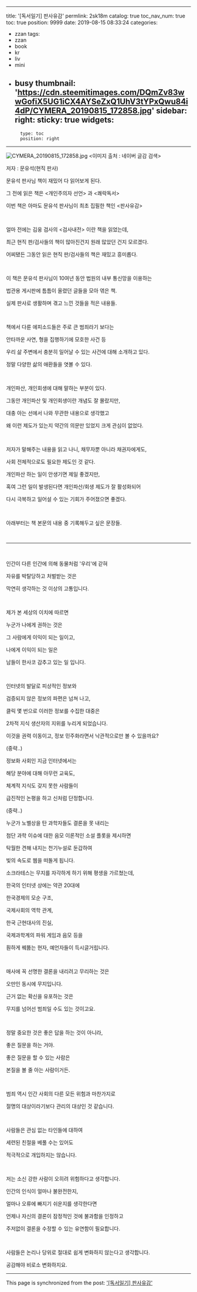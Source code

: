 
---
title: '[독서일기] 판사유감'
permlink: 2sk18m
catalog: true
toc_nav_num: true
toc: true
position: 9999
date: 2019-08-15 08:33:24
categories:
- zzan
tags:
- zzan
- book
- kr
- liv
- mini
- busy
thumbnail: 'https://cdn.steemitimages.com/DQmZv83wwGofiX5UG1iCX4AYSeZxQ1UhV3tYPxQwu84i4dP/CYMERA_20190815_172858.jpg'
sidebar:
    right:
        sticky: true
widgets:
    -
        type: toc
        position: right
---


![CYMERA_20190815_172858.jpg](https://cdn.steemitimages.com/DQmZv83wwGofiX5UG1iCX4AYSeZxQ1UhV3tYPxQwu84i4dP/CYMERA_20190815_172858.jpg)
<이미지 출처 : 네이버 글감 검색>

저자 : 문유석(현직 판사)

문유석 판사님 책이 재밌어 다 읽어보게 된다.

그 전에 읽은 책은 <개인주의자 선언> 과 <쾌락독서>

이번 책은 아마도 문유석 판사님이 최초 집필한 책인 <판사유감>

​

얼마 전에는 김웅 검사의 <검사내전> 이란 책을 읽었는데,

최근 현직 판/검사들의 책이 많아진건지 원래 많았던 건지 모르겠다.

어찌됐든 그동안 읽은 현직 판/검사들의 책은 재밌고 흥미롭다.

​

이 책은 문유석 판사님이 10여년 동안 법원의 내부 통신망을 이용하는 

법관용 게시판에 틈틈이 올렸던 글들을 모아 엮은 책.

실제 판사로 생활하며 겪고 느낀 것들을 적은 내용들.

​

책에서 다룬 에피소드들은 주로 큰 범죄라기 보다는 

안타까운 사연, 형을 집행하기에 모호한 사건 등 

우리 삶 주변에서 충분히 일어날 수 있는 사건에 대해 소개하고 있다.

정말 다양한 삶의 애환들을 엿볼 수 있다.

​

개인파산, 개인회생에 대해 말하는 부분이 있다.

그동안 개인파산 및 개인회생이란 개념도 잘 몰랐지만, 

대충 아는 선에서 나와 무관한 내용으로 생각했고 

왜 이런 제도가 있는지 약간의 의문만 있었지 크게 관심이 없었다.

​

저자가 말해주는 내용을 읽고 나니, 채무자뿐 아니라 채권자에게도, 

사회 전체적으로도 필요한 제도인 것 같다.

개인파산 하는 일이 안생기면 제일 좋겠지만, 

혹여 그런 일이 발생된다면 개인파산/회생 제도가 잘 활성화되어 

다시 극복하고 일어설 수 있는 기회가 주어졌으면 좋겠다.

​

아래부터는 책 본문의 내용 중 기록해두고 싶은 문장들.

​

***

​

인간이 다른 인간에 의해 동물처럼 '우리'에 갇혀 

자유를 박탈당하고 처벌받는 것은 

막연히 생각하는 것 이상의 고통입니다.

​

제가 본 세상의 이치에 따르면 

누군가 나에게 권하는 것은 

그 사람에게 이익이 되는 일이고,

나에게 이익이 되는 일은 

남들이 한사코 감추고 있는 일 입니다.

​

인터넷의 발달로 피상적인 정보와 

검증되지 않은 정보의 파편은 넘쳐 나고, 

클릭 몇 번으로 이러한 정보를 수집한 대중은 

2차적 지식 생산자의 지위를 누리게 되었습니다. 

이것을 권력 이동이고, 정보 민주화라면서 낙관적으로만 볼 수 있을까요?

(중략..)

정보화 사회인 지금 인터넷에서는 

해당 분야에 대해 아무런 교육도, 

체계적 지식도 갖지 못한 사람들이 

급진적인 논평을 하고 신처럼 단정합니다.

(중략..)

누군가 노벨상을 탄 과학자들도 결론을 못 내리는 

첨단 과학 이슈에 대한 음모 이론적인 소설 플롯을 제시하면 

탁월한 견해 내지는 천기누설로 둔갑하여 

빛의 속도로 웹을 떠돌게 됩니다.

소크라테스는 무지를 자각하게 하기 위해 평생을 가르쳤는데, 

한국의 인터넷 상에는 약관 20대에 

한국경제의 모순 구조, 

국제사회의 역학 관계, 

한국 근현대사의 진실, 

국제과학계의 파워 게임과 음모 등을 

훤하게 꿰똟는 현자, 예언자들이 득시글거립니다.

​

매사에 꼭 선명한 결론을 내리려고 무리하는 것은 

오만인 동시에 무지입니다.

근거 없는 확신을 유포하는 것은 

무지를 넘어선 범죄일 수도 있는 것이고요.

​

정말 중요한 것은 좋은 답을 하는 것이 아니라,

좋은 질문을 하는 거야.

좋은 질문을 할 수 있는 사람은

본질을 볼 줄 아는 사람이거든.

​

범죄 역시 인간 사회의 다른 모든 위험과 마찬가지로

절명의 대상이라기보다 관리의 대상인 것 같습니다.

​

사람들은 관심 없는 타인들에 대하여 

세련된 친절을 베풀 수는 있어도

적극적으로 개입하지는 않습니다.

​

저는 소신 강한 사람이 오히려 위험하다고 생각합니다.

인간의 인식이 얼마나 불완전한지,

얼마나 오류에 빠지기 쉬운지를 생각한다면

언제나 자신의 결론이 잠정적인 것에 불과함을 인정하고

주저없이 결론을 수정할 수 있는 유연함이 필요합니다.

​

사람들은 논리나 당위로 절대로 쉽게 변화하지 않는다고 생각합니다.

공감해야 비로소 변화하지요.

- - -

This page is synchronized from the post: ['[독서일기] 판사유감'](https://steemit.com/@lucky2015/2sk18m)
